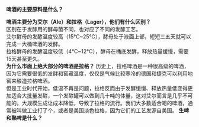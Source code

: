 **啤酒的主要原料是什么？**

**啤酒主要分为艾尔（Ale）和拉格（Lager），他们有什么区别？**  
区别在于发酵用的酵母菌不同，也对应了不同的发酵工艺。  
艾尔酵母的发酵温度较高（15℃~25℃），酵母处于液面上部，短短三五天就可以完成一大桶啤酒的发酵。  
拉格酵母的发酵温度较低（4℃~12℃），酵母在桶底发酵，释放热量缓慢，需要15天甚至更久。  
**为什么市面上绝大部分的啤酒是拉格？**
历史上，拉格啤酒是一种很高级的啤酒，因为它需要很低的发酵和窖藏温度，仅仅是气候比较寒冷的德国和捷克可以利用地窖来酿造拉格啤酒。  
但是工业时代开始，低温不再是问题，拉格反而由于发酵缓慢、释放热量低变得更加适合大批量发酵，一个发酵罐可以做到几十吨的体量，这对艾尔而言是几乎不可能的。大规模生成让成本降低，导致了拉格的流行。我们大多数适合喝的啤酒，通常被叫做工业打了个，或者是美国淡色拉格，因为它们的工艺发源自美国。 
**生啤和熟啤是什么？**

